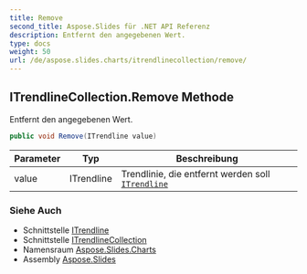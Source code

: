 ```yaml
---
title: Remove
second_title: Aspose.Slides für .NET API Referenz
description: Entfernt den angegebenen Wert.
type: docs
weight: 50
url: /de/aspose.slides.charts/itrendlinecollection/remove/
---
```


## ITrendlineCollection.Remove Methode

Entfernt den angegebenen Wert.

```csharp
public void Remove(ITrendline value)
```

| Parameter | Typ | Beschreibung |
| --- | --- | --- |
| value | ITrendline | Trendlinie, die entfernt werden soll [`ITrendline`](../../itrendline) |

### Siehe Auch

* Schnittstelle [ITrendline](../../itrendline)
* Schnittstelle [ITrendlineCollection](../../itrendlinecollection)
* Namensraum [Aspose.Slides.Charts](../../itrendlinecollection)
* Assembly [Aspose.Slides](../../../)

<!-- DO NOT EDIT: generiert von xmldocmd für Aspose.Slides.dll -->